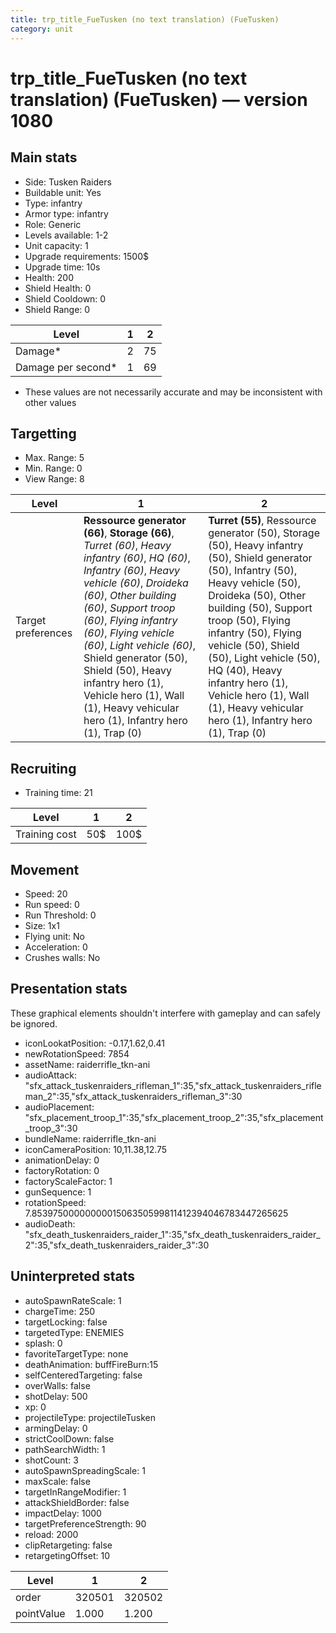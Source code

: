 ```yaml
---
title: trp_title_FueTusken (no text translation) (FueTusken)
category: unit
---
```


# trp_title_FueTusken (no text translation) (FueTusken) — version 1080

## Main stats

  * Side: Tusken Raiders
  * Buildable unit: Yes
  * Type: infantry
  * Armor type: infantry
  * Role: Generic
  * Levels available: 1-2
  * Unit capacity: 1
  * Upgrade requirements: 1500$
  * Upgrade time: 10s
  * Health: 200
  * Shield Health: 0
  * Shield Cooldown: 0
  * Shield Range: 0

|Level             |1 |2 |
|------------------|--|--|
|Damage*           |2 |75|
|Damage per second*|1 |69|

* These values are not necessarily accurate and may be inconsistent with other values

## Targetting

  * Max. Range: 5
  * Min. Range: 0
  * View Range: 8

|Level             |1                                                                                                                                                                                                                                                                                                                                                                                                                        |2                                                                                                                                                                                                                                                                                                                                                                                              |
|------------------|-------------------------------------------------------------------------------------------------------------------------------------------------------------------------------------------------------------------------------------------------------------------------------------------------------------------------------------------------------------------------------------------------------------------------|-----------------------------------------------------------------------------------------------------------------------------------------------------------------------------------------------------------------------------------------------------------------------------------------------------------------------------------------------------------------------------------------------|
|Target preferences|**Ressource generator (66)**, **Storage (66)**, _Turret (60)_, _Heavy infantry (60)_, _HQ (60)_, _Infantry (60)_, _Heavy vehicle (60)_, _Droideka (60)_, _Other building (60)_, _Support troop (60)_, _Flying infantry (60)_, _Flying vehicle (60)_, _Light vehicle (60)_, Shield generator (50), Shield (50), Heavy infantry hero (1), Vehicle hero (1), Wall (1), Heavy vehicular hero (1), Infantry hero (1), Trap (0)|**Turret (55)**, Ressource generator (50), Storage (50), Heavy infantry (50), Shield generator (50), Infantry (50), Heavy vehicle (50), Droideka (50), Other building (50), Support troop (50), Flying infantry (50), Flying vehicle (50), Shield (50), Light vehicle (50), HQ (40), Heavy infantry hero (1), Vehicle hero (1), Wall (1), Heavy vehicular hero (1), Infantry hero (1), Trap (0)|

## Recruiting

  * Training time: 21

|Level        |1  |2   |
|-------------|---|----|
|Training cost|50$|100$|

## Movement

  * Speed: 20
  * Run speed: 0
  * Run Threshold: 0
  * Size: 1x1
  * Flying unit: No
  * Acceleration: 0
  * Crushes walls: No

## Presentation stats

These graphical elements shouldn't interfere with gameplay and can safely be ignored.

  * iconLookatPosition: -0.17,1.62,0.41
  * newRotationSpeed: 7854
  * assetName: raiderrifle_tkn-ani
  * audioAttack: "sfx_attack_tuskenraiders_rifleman_1":35,"sfx_attack_tuskenraiders_rifleman_2":35,"sfx_attack_tuskenraiders_rifleman_3":30
  * audioPlacement: "sfx_placement_troop_1":35,"sfx_placement_troop_2":35,"sfx_placement_troop_3":30
  * bundleName: raiderrifle_tkn-ani
  * iconCameraPosition: 10,11.38,12.75
  * animationDelay: 0
  * factoryRotation: 0
  * factoryScaleFactor: 1
  * gunSequence: 1
  * rotationSpeed: 7.8539750000000001506350599811412394046783447265625
  * audioDeath: "sfx_death_tuskenraiders_raider_1":35,"sfx_death_tuskenraiders_raider_2":35,"sfx_death_tuskenraiders_raider_3":30

## Uninterpreted stats

  * autoSpawnRateScale: 1
  * chargeTime: 250
  * targetLocking: false
  * targetedType: ENEMIES
  * splash: 0
  * favoriteTargetType: none
  * deathAnimation: buffFireBurn:15
  * selfCenteredTargeting: false
  * overWalls: false
  * shotDelay: 500
  * xp: 0
  * projectileType: projectileTusken
  * armingDelay: 0
  * strictCoolDown: false
  * pathSearchWidth: 1
  * shotCount: 3
  * autoSpawnSpreadingScale: 1
  * maxScale: false
  * targetInRangeModifier: 1
  * attackShieldBorder: false
  * impactDelay: 1000
  * targetPreferenceStrength: 90
  * reload: 2000
  * clipRetargeting: false
  * retargetingOffset: 10

|Level     |1     |2     |
|----------|------|------|
|order     |320501|320502|
|pointValue|1.000 |1.200 |


